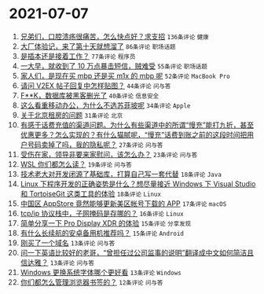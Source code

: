# 2021-07-07

1. [兄弟们，口腔溃疡很痛苦，怎么快点好？求支招](https://www.v2ex.com/t/788021) `136条评论` `健康`
1. [大厂体验记，来了第十天就想溜了](https://www.v2ex.com/t/788005) `86条评论` `职场话题`
1. [是插本还是接着工作？](https://www.v2ex.com/t/788002) `77条评论` `程序员`
1. [一大早，就收到了 10 万点暴击短信，贼难受](https://www.v2ex.com/t/788000) `55条评论` `职场话题`
1. [家人们，是现在买 mbp 还是买 m1x 的 mbp 呢](https://www.v2ex.com/t/787997) `52条评论` `MacBook Pro`
1. [请问 V2EX 帖子回复中怎样贴图？](https://www.v2ex.com/t/788014) `44条评论` `问与答`
1. [F**K，数据库被黑客删光了](https://www.v2ex.com/t/788046) `40条评论` `信息安全`
1. [这么看重移动办公，为什么不选苏菲坡呢](https://www.v2ex.com/t/788049) `34条评论` `Apple`
1. [关于北京租房的问题](https://www.v2ex.com/t/788017) `31条评论` `北京`
1. [有感于话费充值的渠道问题。为什么有些渠道中的所谓“慢充”能打九折，甚至优惠更多？怎么实现的？有什么猫腻呢，“慢充”话费到账之前的这段时间把用户号码卖掉了吗，我的隐私呢？](https://www.v2ex.com/t/788003) `27条评论` `问与答`
1. [受伤在家，领导非要来家慰问，该怎么办？](https://www.v2ex.com/t/788037) `23条评论` `问与答`
1. [WSL 你们都怎么读？](https://www.v2ex.com/t/788068) `19条评论` `问与答`
1. [技术老大对开发闭源了基础库，打算自己写一套代替](https://www.v2ex.com/t/788087) `18条评论` `Java`
1. [Linux 下程序开发的正确姿势是什么？想尽量接近 Windows 下 Visual Studio 和 TortoiseGit 这类工具的体验](https://www.v2ex.com/t/788078) `18条评论` `Linux`
1. [中国区 AppStore 竟然能够更新美区帐号下载的 APP](https://www.v2ex.com/t/788052) `17条评论` `macOS`
1. [tcp/ip 协议栈中，子网掩码是存哪的？](https://www.v2ex.com/t/788054) `16条评论` `Linux`
1. [简单分享一下 Pro Display XDR 的体验](https://www.v2ex.com/t/788023) `15条评论` `分享发现`
1. [有什么长续航的安卓备用机推荐吗？](https://www.v2ex.com/t/787992) `15条评论` `Android`
1. [刚买了一个域名](https://www.v2ex.com/t/788077) `13条评论` `问与答`
1. [问一下英语比较好的老哥，“曾担任过公司监事的说明”翻译成中文如何简洁且信达雅？](https://www.v2ex.com/t/788063) `13条评论` `问与答`
1. [Windows 更换系统字体哪个更好看](https://www.v2ex.com/t/788061) `13条评论` `Windows`
1. [你们都怎么管理浏览器书签的？](https://www.v2ex.com/t/788033) `12条评论` `问与答`
